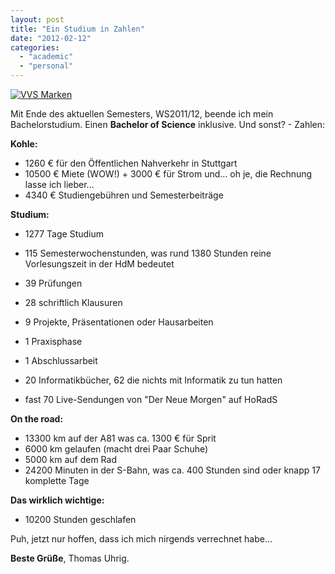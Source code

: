 ```yaml
---
layout: post
title: "Ein Studium in Zahlen"
date: "2012-02-12"
categories:
  - "academic"
  - "personal"
---
```


[![](images/VVS-Marken-1024x428.png "VVS Marken")](http://tuhrig.de/wp-content/uploads/VVS-Marken.png)

Mit Ende des aktuellen Semesters, WS2011/12, beende ich mein Bachelorstudium. Einen **Bachelor of Science** inklusive. Und sonst? - Zahlen:

**Kohle:**

- 1260 € für den Öffentlichen Nahverkehr in Stuttgart
- 10500 € Miete (WOW!) + 3000 € für Strom und... oh je, die Rechnung lasse ich lieber...
- 4340 € Studiengebühren und Semesterbeiträge

**Studium:**

- 1277 Tage Studium
- 115 Semesterwochenstunden, was rund 1380 Stunden reine Vorlesungszeit in der HdM bedeutet
- 39 Prüfungen

- 28 schriftlich Klausuren
- 9 Projekte, Präsentationen oder Hausarbeiten
- 1 Praxisphase
- 1 Abschlussarbeit

- 20 Informatikbücher, 62 die nichts mit Informatik zu tun hatten
- fast 70 Live-Sendungen von "Der Neue Morgen" auf HoRadS

**On the road:**

- 13300 km auf der A81 was ca. 1300 € für Sprit
- 6000 km gelaufen (macht drei Paar Schuhe)
- 5000 km auf dem Rad
- 24200 Minuten in der S-Bahn, was ca. 400 Stunden sind oder knapp 17 komplette Tage

**Das wirklich wichtige:**

- 10200 Stunden geschlafen

Puh, jetzt nur hoffen, dass ich mich nirgends verrechnet habe...

**Beste Grüße**, Thomas Uhrig.
